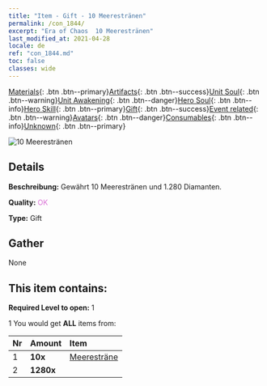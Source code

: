 ```yaml
---
title: "Item - Gift - 10 Meerestränen"
permalink: /con_1844/
excerpt: "Era of Chaos  10 Meerestränen"
last_modified_at: 2021-04-28
locale: de
ref: "con_1844.md"
toc: false
classes: wide
---
```

 [Materials](/ItemsDE/){: .btn .btn--primary}[Artifacts](/ItemsDE/Artifacts/){: .btn .btn--success}[Unit Soul](/ItemsDE/UnitSoul/){: .btn .btn--warning}[Unit Awakening](/ItemsDE/UnitAwakening/){: .btn .btn--danger}[Hero Soul](/ItemsDE/HeroSoul/){: .btn .btn--info}[Hero Skill](/ItemsDE/HeroSkill/){: .btn .btn--primary}[Gift](/ItemsDE/Gift/){: .btn .btn--success}[Event related](/ItemsDE/Events/){: .btn .btn--warning}[Avatars](/ItemsDE/Avatars/){: .btn .btn--danger}[Consumables](/ItemsDE/Consumables/){: .btn .btn--info}[Unknown](/ItemsDE/Unknown/){: .btn .btn--primary}

 ![10 Meerestränen](/images/t/i_907466.png)

## Details
 **Beschreibung:** Gewährt 10 Meerestränen und 1.280 Diamanten.

 **Quality:** <span style="color: #DA70D6">OK</span>

 **Type:** Gift

## Gather

  None

## This item contains:

 **Required Level to open:** 1

 1 You would get **ALL** items  from:

  | Nr | Amount |     Item    |
  |:---|:-------|:------------|
  | 1 |  **10x** | [Meeresträne](/ItemsDE/con_955/) |  | 
  | 2 |  **1280x** | <i class="fas fa-gem"/> |  | 
